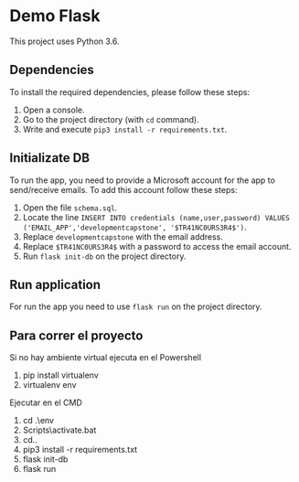 # Demo Flask
This project uses Python 3.6.

## Dependencies
To install the required dependencies, please follow these steps:

1. Open a console.
2. Go to the project directory (with `cd` command).
3. Write and execute `pip3 install -r requirements.txt`.

## Initializate DB
To run the app, you need to provide a Microsoft account for the app to send/receive emails. To add this account follow these steps:

1. Open the file `schema.sql`.
2. Locate the line `INSERT INTO credentials (name,user,password) VALUES ('EMAIL_APP','developmentcapstone', '$TR41NC0URS3R4$')`.
3. Replace `developmentcapstone` with the email address.
4. Replace `$TR41NC0URS3R4$` with a password to access the email account.
5. Run `flask init-db` on the project directory.

## Run application
For run the app you need to use `flask run` on the project directory.

## Para correr el proyecto
Si no hay ambiente virtual ejecuta en el Powershell

1. pip install virtualenv
2. virtualenv env


Ejecutar en el CMD

1. cd .\env
2. Scripts\activate.bat
3. cd..
4. pip3 install -r requirements.txt
5. flask init-db
6. flask run

